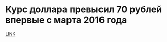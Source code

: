 #  Курс доллара превысил 70 рублей впервые с марта 2016 года 



[LINK](https://varlamov.ru/3085503.html)
